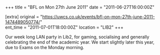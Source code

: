 +++
title = "BFL on Mon 27th June 2011"
date = "2011-06-27T16:00:00Z"

[extra]
original = "https://uwcs.co.uk/events/bfl-on-mon-27th-june-2011-1474489050774/"    
ent_time = "2011-07-01T18:00:00Z"
location = "LIB2"
+++

Our week long LAN party in Lib2, for gaming, socialising and generally celebrating the end of the academic year. We start slightly later this year, due to Exams on the Monday morning.

